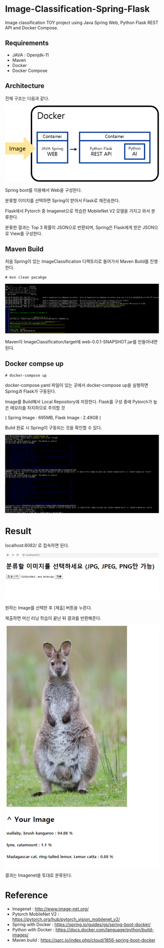 # Image-Classification-Spring-Flask

 Image classification TOY project using Java Spring Web, Python Flask REST API and Docker Compose.
 
## Requirements

 - JAVA : Openjdk-11
 - Maven
 - Docker
 - Docker Compose

## Architecture

전체 구조는 다음과 같다.

![imageArch](https://github.com/kjo26619/Image-Classification-Spring-Flask/blob/main/img/toy_arch.png)

Spring boot를 이용해서 Web을 구성한다.

분류할 이미지를 선택하면 Spring이 받아서 Flask로 재전송한다.

Flask에서 Pytorch 중 Imagenet으로 학습한 MobileNet V2 모델을 가지고 와서 분류한다.

분류한 결과는 Top 3 확률이 JSON으로 반환되며, Spring은 Flask에게 받은 JSON으로 View를 구성한다.
 
## Maven Build
 
 처음 Spring이 있는 ImageClassification 디렉토리로 들어가서 Maven Build를 진행한다.
 
 ```
 # mvn clean pacakge
 ```
 
 ![image1](https://github.com/kjo26619/Image-Classification-Spring-Flask/blob/main/img/toy1.PNG)

 Maven이 ImageClassification/target에 web-0.0.1-SNAPSHOT.jar를 만들어내면 된다.

## Docker compse up

```
# docker-compose up
```

docker-compose.yaml 파일이 있는 곳에서 docker-compose up을 실행하면 Spring과 Flask가 구동된다.

Image를 Build해서 Local Repository에 저장한다. Flask를 구성 중에 Pytorch가 높은 메모리를 차지하므로 주의할 것

( Spring Image : 695MB, Flask Image : 2.49GB )

Build 완료 시 Spring이 구동되는 것을 확인할 수 있다.

![image2](https://github.com/kjo26619/Image-Classification-Spring-Flask/blob/main/img/toy2.PNG)

# Result

localhost:8082/ 로 접속하면 된다.

![image3](https://github.com/kjo26619/Image-Classification-Spring-Flask/blob/main/img/toy3.PNG)

원하는 Image를 선택한 후 [제출] 버튼을 누른다.

제출하면 머신 러닝 학습이 끝난 뒤 결과를 반환해준다.

![image4](https://github.com/kjo26619/Image-Classification-Spring-Flask/blob/main/img/toy4.PNG)

결과는 Imagenet을 토대로 분류된다.

# Reference

- Imagenet : http://www.image-net.org/
- Pytorch MobileNet V2 : https://pytorch.org/hub/pytorch_vision_mobilenet_v2/
- Spring with Docker : https://spring.io/guides/gs/spring-boot-docker/
- Python with Docker : https://docs.docker.com/language/python/build-images/
- Maven build : https://sarc.io/index.php/cloud/1856-spring-boot-docker
